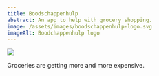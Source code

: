 ```yaml
---
title: Boodschappen­hulp
abstract: An app to help with grocery shopping.
image: /assets/images/boodschappenhulp-logo.svg
imageAlt: Boodchappenhulp logo
---
```


<img src="{{ image }}" class="bg-teal p-1 m-1 rounded-lg float-right">

Groceries are getting more and more expensive. 